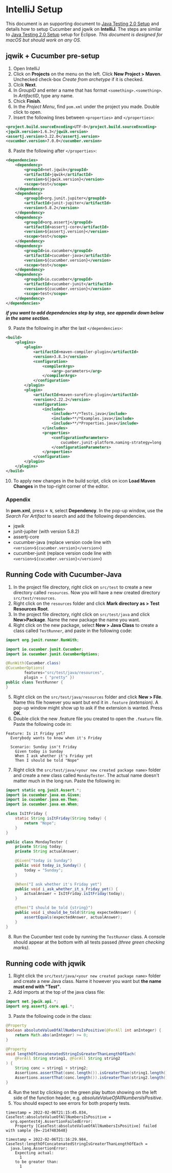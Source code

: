 # IntelliJ Setup
This document is an supporting document to [Java Testing 2.0 Setup](https://github.com/quantumhu/testing2.0/blob/main/java_setup.md#java-testing-20-setup) and details how to setup Cucumber and jqwik on **IntelliJ**.
The steps are similar to [Java Testing 2.0 Setup](https://github.com/quantumhu/testing2.0/blob/main/java_setup.md#java-testing-20-setup) setup for Eclipse.
*This document is designed for macOS but should work on any OS.*
## jqwik + Cucumber pre-setup
1. Open IntelliJ
2. Click on **Projects** on the menu on the left. Click **New Project > Maven**. Unchecked check-box  *Create from archetype* if it is checked.
3. Clcik **Next**.
4. In *GroupID* and enter a name that has format `<something>.<something>`. In *ArtifactID*, type any name.
5. Chick **Finish**.
6. In the *Project Menu*, find `pom.xml` under the project you made. Double click to open.
7. Insert the following lines between `<properties>` and `</properties>`:
```xml
<project.build.sourceEncoding>UTF-8</project.build.sourceEncoding>
<jqwik.version>1.6.3</jqwik.version>
<assertj.version>3.22.0</assertj.version>
<cucumber.version>7.0.0</cucumber.version>
```
8. Paste the following after `</properties>`:
```xml
<dependencies>
    <dependency>
        <groupId>net.jqwik</groupId>
        <artifactId>jqwik</artifactId>
        <version>${jqwik.version}</version>
        <scope>test</scope>
    </dependency>
    <dependency>
        <groupId>org.junit.jupiter</groupId>
        <artifactId>junit-jupiter</artifactId>
        <version>5.8.2</version>
    </dependency>
    <dependency>
        <groupId>org.assertj</groupId>
        <artifactId>assertj-core</artifactId>
        <version>${assertj.version}</version>
        <scope>test</scope>
    </dependency>
    <dependency>
        <groupId>io.cucumber</groupId>
        <artifactId>cucumber-java</artifactId>
        <version>${cucumber.version}</version>
        <scope>test</scope>
    </dependency>
    <dependency>
        <groupId>io.cucumber</groupId>
        <artifactId>cucumber-junit</artifactId>
        <version>${cucumber.version}</version>
        <scope>test</scope>
    </dependency>
</dependencies>
```

   ***if you want to add dependencies step by step, see appendix down below in the same section.***

9. Paste the following in after the last `</dependencies>`:
```xml
<build>
    <plugins>
        <plugin>
            <artifactId>maven-compiler-plugin</artifactId>
            <version>3.8.1</version>
            <configuration>
                <compilerArgs>
                    <arg>-parameters</arg>
                </compilerArgs>
            </configuration>
        </plugin>
        <plugin>
            <artifactId>maven-surefire-plugin</artifactId>
            <version>2.22.2</version>
            <configuration>
                <includes>
                    <include>**/*Tests.java</include>
                    <include>**/*Examples.java</include>
                    <include>**/*Properties.java</include>
                </includes>
                <properties>
                    <configurationParameters>
                        cucumber.junit-platform.naming-strategy=long
                    </configurationParameters>
                </properties>
            </configuration>
        </plugin>
    </plugins>
</build>
```

10. To apply new changes in the build script, click on icon **Load Maven Changes** in the top-right corner of the editor.

### Appendix
In **pom.xml**, press `⌘ N`, select **Dependency**. In the pop-up window, use the *Search For Artifact* to search and add the following dependencies. 
- jqwik
- junit-jupiter (with version 5.8.2)
- assertj-core
- cucumber-java (replace version code line with `<version>${cucumber.version}</version>`)
- cucumber-junit (replace version code line with `<version>${cucumber.version}</version>`)

## Running Code with Cucumber-Java
1. In the project file directory, right click on `src/test` to create a new directory called `resources`. Now you will have a new created directory `src/test/resources`.
2. Right click on the `resources` folder and click **Mark directory as > Test Resources Root**.
3. In the project file directory, right click on `src/test/java` and click **New>Package**. Name the new package the name you want.
4. Right click on the new package, select **New > Java Class** to create a class called `TestRunner`, and paste in the following code:
```java
import org.junit.runner.RunWith;

import io.cucumber.junit.Cucumber;
import io.cucumber.junit.CucumberOptions;

@RunWith(Cucumber.class)
@CucumberOptions(
		features="src/test/java/resources",
		plugin = { "pretty" })
public class TestRunner {
}
```
5. Right click on the `src/test/java/resources` folder and click **New > File**. Name this file however you want but end it in `.feature` *(extension)*. A pop-up window might show up to ask if the extension is wanted. Press **OK**.
6. Double click the new .feature file you created to open the `.feature` file. Paste the following code in:
```gherkin
Feature: Is it Friday yet?
  Everybody wants to know when it's Friday

  Scenario: Sunday isn't Friday
    Given today is Sunday
    When I ask whether it's Friday yet
    Then I should be told "Nope"
```
7.  Right click the  `src/test/java/<your new created package name>`  folder and create a new class called  `MondayTester`. The actual name doesn't matter much in the long run. Paste the following in:
```java
import static org.junit.Assert.*;
import io.cucumber.java.en.Given;
import io.cucumber.java.en.Then;
import io.cucumber.java.en.When;

class IsItFriday {
    static String isItFriday(String today) {
        return "Nope";
    }
}

public class MondayTester {
    private String today;
    private String actualAnswer;

    @Given("today is Sunday")
    public void today_is_Sunday() {
        today = "Sunday";
    }

    @When("I ask whether it's Friday yet")
    public void i_ask_whether_it_s_Friday_yet() {
        actualAnswer = IsItFriday.isItFriday(today);
    }

    @Then("I should be told {string}")
    public void i_should_be_told(String expectedAnswer) {
        assertEquals(expectedAnswer, actualAnswer);
    }
}
```
8. Run the Cucumber test code by running the `TestRunner` class. A console should appear at the bottom with all tests passed *(three green checking marks)*.

## Running code with jqwik
1. Right click the  `src/test/java/<your new created package name>`  folder and create a new Java class. Name it however you want but **the name must end with "Test"**.
2. Add imports at the top of the java class file:
```java
import net.jqwik.api.*;
import org.assertj.core.api.*;
```
3. Paste the following code in the class:
```java
@Property
boolean absoluteValueOfAllNumbersIsPositive(@ForAll int anInteger) {
    return Math.abs(anInteger) >= 0;
}

@Property
void lengthOfConcatenatedStringIsGreaterThanLengthOfEach(
    @ForAll String string1, @ForAll String string2
) {
    String conc = string1 + string2;
    Assertions.assertThat(conc.length()).isGreaterThan(string1.length());
    Assertions.assertThat(conc.length()).isGreaterThan(string2.length());
}
```
4. Run the test by clicking on the green play button showing on the left side of the function header, e.g. *absoluteValueOfAllNumbersIsPositive*.
5. You should expect to see errors for both property tests.
```
timestamp = 2022-02-06T21:15:45.034, CaseTest:absoluteValueOfAllNumbersIsPositive =
  org.opentest4j.AssertionFailedError:
    Property [CaseTest:absoluteValueOfAllNumbersIsPositive] failed with sample {0=-2147483648}
```
```
timestamp = 2022-02-06T21:16:29.984, CaseTest:lengthOfConcatenatedStringIsGreaterThanLengthOfEach =
  java.lang.AssertionError:
    Expecting actual:
      1
    to be greater than:
      1
```
